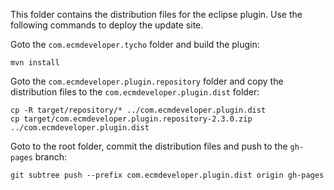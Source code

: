 This folder contains the distribution files for the eclipse plugin. Use the following commands to deploy the update site.

Goto the `com.ecmdeveloper.tycho` folder and build the plugin:

```
mvn install
```

Goto the `com.ecmdeveloper.plugin.repository` folder and copy the distribution files to the `com.ecmdeveloper.plugin.dist` folder:

```
cp -R target/repository/* ../com.ecmdeveloper.plugin.dist
cp target/com.ecmdeveloper.plugin.repository-2.3.0.zip ../com.ecmdeveloper.plugin.dist
```

Goto to the root folder, commit the distribution files and push to the `gh-pages` branch:

```
git subtree push --prefix com.ecmdeveloper.plugin.dist origin gh-pages
```
